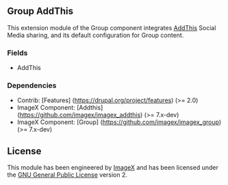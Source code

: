 ## Group AddThis

This extension module of the Group component integrates [AddThis](http://github.com/imagex/imagex_addthis) Social Media sharing, and its default configuration for Group content.

### Fields

* AddThis

### Dependencies

* Contrib: [Features] (https://drupal.org/project/features)  (>= 2.0)
* ImageX Component: [Addthis] (https://github.com/imagex/imagex_addthis) (>= 7.x-dev) 
* ImageX Component: [Group] (https://github.com/imagex/imagex_group) (>= 7.x-dev) 

## License

This module has been engineered by [ImageX](http://www.imagexmedia.com) and has been licensed under the [GNU General Public License](http://www.gnu.org/licenses/gpl-2.0.html) version 2.
